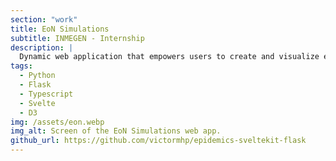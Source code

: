 ```yaml
---
section: "work"
title: EoN Simulations
subtitle: INMEGEN - Internship
description: |
  Dynamic web application that empowers users to create and visualize epidemics on networks.
tags:
  - Python
  - Flask
  - Typescript
  - Svelte
  - D3
img: /assets/eon.webp
img_alt: Screen of the EoN Simulations web app.
github_url: https://github.com/victormhp/epidemics-sveltekit-flask
---
```

